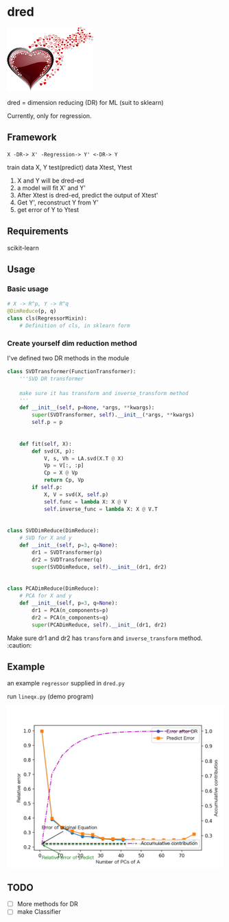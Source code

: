 # dred
![](https://github.com/Freakwill/dred/blob/master/logo.png)

dred = dimension reducing (DR) for ML (suit to sklearn)

Currently, only for regression.

## Framework

`X -DR-> X' -Regression-> Y' <-DR-> Y`

train data X, Y
test(predict) data Xtest, Ytest
1. X and Y will be dred-ed
2. a model will fit X' and Y'
3. After Xtest is dred-ed, predict the output of Xtest'
4. Get Y', reconstruct Y from Y'
5. get error of Y to Ytest

## Requirements
scikit-learn

## Usage

### Basic usage
```python
# X -> R^p, Y -> R^q
@DimReduce(p, q)
class cls(RegressorMixin):
    # Definition of cls, in sklearn form
```

### Create yourself dim reduction method

I've defined two DR methods in the module

```python
class SVDTransformer(FunctionTransformer):
    '''SVD DR transformer
    
    make sure it has transform and inverse_transform method
    '''
    def __init__(self, p=None, *args, **kwargs):
        super(SVDTransformer, self).__init__(*args, **kwargs)
        self.p = p


    def fit(self, X):
        def svd(X, p):
            V, s, Vh = LA.svd(X.T @ X)
            Vp = V[:, :p]
            Cp = X @ Vp
            return Cp, Vp
        if self.p:
            X, V = svd(X, self.p)
            self.func = lambda X: X @ V
            self.inverse_func = lambda X: X @ V.T


class SVDDimReduce(DimReduce):
    # SVD for X and y
    def __init__(self, p=3, q=None):
        dr1 = SVDTransformer(p)
        dr2 = SVDTransformer(q)
        super(SVDDimReduce, self).__init__(dr1, dr2)


class PCADimReduce(DimReduce):
    # PCA for X and y
    def __init__(self, p=3, q=None):
        dr1 = PCA(n_components=p)
        dr2 = PCA(n_components=q)
        super(PCADimReduce, self).__init__(dr1, dr2)

```

Make sure dr1 and dr2 has `transform` and `inverse_transform` method. :caution:

## Example
an example `regressor` supplied in `dred.py`

run `lineqx.py` (demo program)

![](https://github.com/Freakwill/dred/blob/master/demo.png)


## TODO
- [ ] More methods for DR
- [ ] make Classifier

